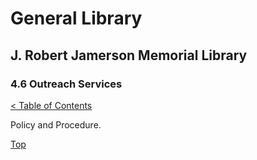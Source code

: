 <head>
	<link rel="stylesheet" type="text/css" href="../main.css">
</head>

[0]: ../README.md
[4.6]: outreach-services.md

# General Library
## J. Robert Jamerson Memorial Library
### 4.6 Outreach Services
[< Table of Contents][0]

Policy and Procedure.

[Top][4.6]
